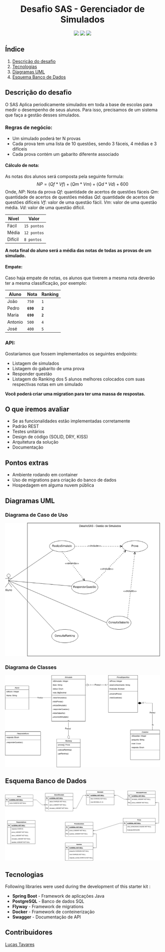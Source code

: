 <h1 align="center">
  Desafio SAS - Gerenciador de Simulados
  <br>
</h1>

<!-- <h4 align="center"></h4> -->

<p align="center">
    <a alt="Java">
        <img src="https://img.shields.io/badge/Java-v11-orange.svg" />
    </a>
    <a alt="Spring Boot">
        <img src="https://img.shields.io/badge/Spring%20Boot-v2.5.6-brightgreen.svg" />
    </a>
    <a alt="Flyway">
        <img src="https://img.shields.io/badge/Flyway-v8.0.4-brown.svg">
    </a>
</p>

## Índice ##
1. [Descrição do desafio](#Descrição-desafio)
2. [Tecnologias](#Tecnologias)
3. [Diagramas UML](#Diagramas-UML)
5. [Esquema Banco de Dados](#Esquema-Banco-de-Dados)

## Descrição do desafio ##

O SAS Aplica periodicamente simulados em toda a base de escolas para medir o desempenho de seus alunos. Para isso, precisamos de um sistema que faça a gestão desses simulados.

### Regras de negócio: ###

* Um simulado poderá ter N provas
* Cada prova tem uma lista de 10 questões, sendo 3 fáceis, 4 médias e 3 difíceis
* Cada prova contém um gabarito diferente associado

#### Cálculo de nota: ####
As notas dos alunos será composta pela seguinte formula:
$$
NP = (Qf *Vf) + (Qm *Vm) +  (Qd *Vd) + 600
$$
Onde,
*NP*: Nota da prova
*Qf*: quantidade de acertos de questões fáceis
*Qm*: quantidade de acertos de questões médias
*Qd*: quantidade de acertos de questões difíceis
*Vf*: valor de uma questão fácil.
*Vm*: valor de uma questão média.
*Vd*: valor de uma questão difícil.

|     Nível      |      Valor     |
|----------------|----------------|
|Fácil           |`15 pontos`     |
|Média           |`12 pontos`     |
|Difícil         |`8 pontos`      |

**A nota final do aluno será a média das notas de todas as provas de um simulado.**

#### Empate: ####
Caso haja empate de notas, os alunos que tiverem a mesma nota deverão ter a mesma classificação, por exemplo:

|     Aluno      |      Nota      |     Ranking    |
|----------------|----------------|----------------|
|João            |`750`           |`1`             |
|Pedro           |**`690`**       |**`2`**         |
|Maria           |**`690`**       |**`2`**         |
|Antonio         |`500`           |`4`             |
|José            |`400`           |`5`             |

### API: ###
Gostaríamos que fossem implementados os seguintes endpoints:

* Listagem de simulados
* Listagem do gabarito de uma prova
* Responder questão
* Listagem do Ranking dos 5 alunos melhores colocados com suas respectivas notas em um simulado

**Você poderá criar uma migration para ter uma massa de respostas.**

## O que iremos avaliar ##

* Se as funcionalidades estão implementadas corretamente
* Padrão REST
* Testes unitários
* Design de código (SOLID, DRY, KISS)
* Arquitetura da solução
* Documentação

## Pontos extras ##

* Ambiente rodando em container
* Uso de migrations para criação do banco de dados
* Hospedagem em alguma nuvem pública

## Diagramas UML ##

### Diagrama de Caso de Uso ###

<img src="./docs/images/DesafioCasoDeUso.drawio.png" alt="caso_de_uso"></a>

### Diagrama de Classes ###

<img src="./docs/images/DesafioClasse.drawio.png" alt="classes"></a>


## Esquema Banco de Dados ##

<img src="./docs/images/DesafioEntidadeRelacionamento.drawio.png" alt="db_esquema"></a>

  
## Tecnologias ##
Following libraries were used during the development of this starter kit :

- **Spring Boot** - Framework de aplicações Java
- **PostgreSQL** - Banco de dados SQL
- **Flyway** - Framework de migrations 
- **Docker** - Framework de conteinerização
- **Swagger** - Documentação de API

## Contribuidores ##
[Lucas Tavares](https://www.linkedin.com/in/lucas-tavares-a25323116/)
